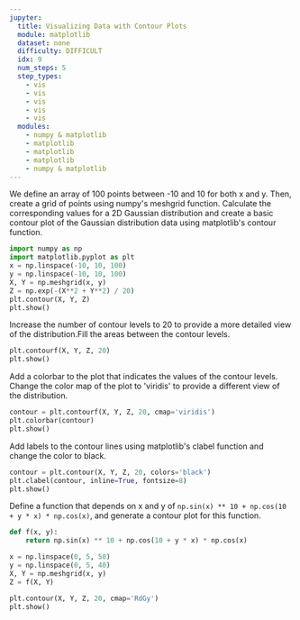 ```yaml
---
jupyter:
  title: Visualizing Data with Contour Plots 
  module: matplotlib
  dataset: none
  difficulty: DIFFICULT
  idx: 9
  num_steps: 5
  step_types:
    - vis
    - vis
    - vis
    - vis
    - vis
  modules: 
    - numpy & matplotlib
    - matplotlib
    - matplotlib
    - matplotlib
    - numpy & matplotlib
---
```


We define an array of 100 points between -10 and 10 for both x and y. Then, create a grid of points using numpy's meshgrid function. Calculate the corresponding values for a 2D Gaussian distribution and create a basic contour plot of the Gaussian distribution data using matplotlib's contour function.
```python
import numpy as np
import matplotlib.pyplot as plt
x = np.linspace(-10, 10, 100)
y = np.linspace(-10, 10, 100)
X, Y = np.meshgrid(x, y)
Z = np.exp(-(X**2 + Y**2) / 20)
plt.contour(X, Y, Z)
plt.show()
```

Increase the number of contour levels to 20 to provide a more detailed view of the distribution.Fill the areas between the contour levels.
```python
plt.contourf(X, Y, Z, 20)
plt.show()
```

Add a colorbar to the plot that indicates the values of the contour levels. Change the color map of the plot to 'viridis' to provide a different view of the distribution.
```python
contour = plt.contourf(X, Y, Z, 20, cmap='viridis')
plt.colorbar(contour)
plt.show()
```

Add labels to the contour lines using matplotlib's clabel function and change the color to black.
```python
contour = plt.contour(X, Y, Z, 20, colors='black')
plt.clabel(contour, inline=True, fontsize=8)
plt.show()
```

Define a function that depends on x and y of `np.sin(x) ** 10 + np.cos(10 + y * x) * np.cos(x)`, and generate a contour plot for this function.
```python
def f(x, y):
    return np.sin(x) ** 10 + np.cos(10 + y * x) * np.cos(x)

x = np.linspace(0, 5, 50)
y = np.linspace(0, 5, 40)
X, Y = np.meshgrid(x, y)
Z = f(X, Y)

plt.contour(X, Y, Z, 20, cmap='RdGy')
plt.show()
```
